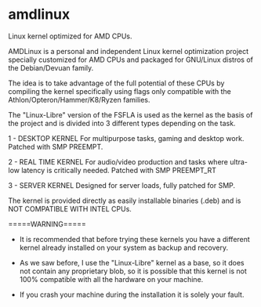 # amdlinux
Linux kernel optimized for AMD CPUs.

AMDLinux is a personal and independent Linux kernel optimization project specially customized for AMD CPUs and packaged for GNU/Linux distros of the Debian/Devuan family.

The idea is to take advantage of the full potential of these CPUs by compiling the kernel specifically using flags only compatible with the Athlon/Opteron/Hammer/K8/Ryzen families.

The "Linux-Libre" version of the FSFLA is used as the kernel as the basis of the project and is divided into 3 different types depending on the task.

1 - DESKTOP KERNEL
For multipurpose tasks, gaming and desktop work. Patched with SMP PREEMPT.

2 - REAL TIME KERNEL
For audio/video production and tasks where ultra-low latency is critically needed. Patched with SMP PREEMPT_RT

3 - SERVER KERNEL
Designed for server loads, fully patched for SMP.

The kernel is provided directly as easily installable binaries (.deb) and is NOT COMPATIBLE WITH INTEL CPUs.

=====WARNING=====

- It is recommended that before trying these kernels you have a different kernel already installed on your system as backup and recovery.

- As we saw before, I use the "Linux-Libre" kernel as a base, so it does not contain any proprietary blob, so it is possible that this kernel is not 100% compatible with all the hardware on your machine.

- If you crash your machine during the installation it is solely your fault.
